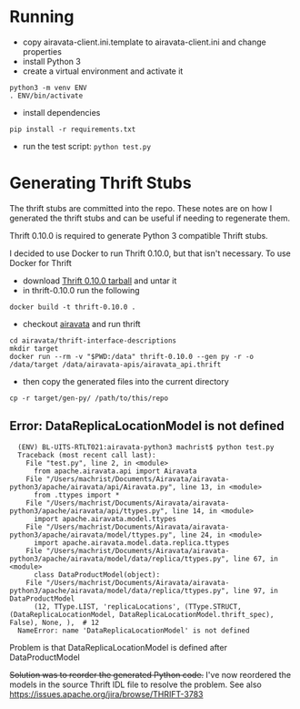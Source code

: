 
# Running

* copy airavata-client.ini.template to airavata-client.ini and change properties
* install Python 3
* create a virtual environment and activate it
```
python3 -m venv ENV
. ENV/bin/activate
```
* install dependencies
```
pip install -r requirements.txt
```
* run the test script: `python test.py`

# Generating Thrift Stubs

The thrift stubs are committed into the repo. These notes are on how I
generated the thrift stubs and can be useful if needing to regenerate them.

Thrift 0.10.0 is required to generate Python 3 compatible Thrift stubs.

I decided to use Docker to run Thrift 0.10.0, but that isn't necessary. To
use Docker for Thrift
* download [Thrift 0.10.0 tarball](https://thrift.apache.org/) and untar it
* in thrift-0.10.0 run the following
```
docker build -t thrift-0.10.0 .
```
* checkout [airavata](https://git-wip-us.apache.org/repos/asf?p=airavata.git) and run thrift
```
cd airavata/thrift-interface-descriptions
mkdir target
docker run --rm -v "$PWD:/data" thrift-0.10.0 --gen py -r -o /data/target /data/airavata-apis/airavata_api.thrift
```
* then copy the generated files into the current directory
```
cp -r target/gen-py/ /path/to/this/repo
```

## Error: DataReplicaLocationModel is not defined

      (ENV) BL-UITS-RTLT021:airavata-python3 machrist$ python test.py 
      Traceback (most recent call last):
        File "test.py", line 2, in <module>
          from apache.airavata.api import Airavata
        File "/Users/machrist/Documents/Airavata/airavata-python3/apache/airavata/api/Airavata.py", line 13, in <module>
          from .ttypes import *
        File "/Users/machrist/Documents/Airavata/airavata-python3/apache/airavata/api/ttypes.py", line 14, in <module>
          import apache.airavata.model.ttypes
        File "/Users/machrist/Documents/Airavata/airavata-python3/apache/airavata/model/ttypes.py", line 24, in <module>
          import apache.airavata.model.data.replica.ttypes
        File "/Users/machrist/Documents/Airavata/airavata-python3/apache/airavata/model/data/replica/ttypes.py", line 67, in <module>
          class DataProductModel(object):
        File "/Users/machrist/Documents/Airavata/airavata-python3/apache/airavata/model/data/replica/ttypes.py", line 97, in DataProductModel
          (12, TType.LIST, 'replicaLocations', (TType.STRUCT, (DataReplicaLocationModel, DataReplicaLocationModel.thrift_spec), False), None, ),  # 12
      NameError: name 'DataReplicaLocationModel' is not defined

Problem is that DataReplicaLocationModel is defined after DataProductModel

<del>Solution was to reorder the generated Python code.</del> I've now reordered
the models in the source Thrift IDL file to resolve the problem. See also
https://issues.apache.org/jira/browse/THRIFT-3783

